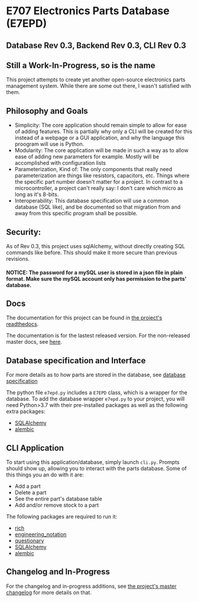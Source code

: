 # E707 Electronics Parts Database (E7EPD)
## Database Rev 0.3, Backend Rev 0.3, CLI Rev 0.3
## Still a Work-In-Progress, so is the name

This project attempts to create yet another open-source electronics parts management system. While there are some out
there, I wasn't satisfied with them.

## Philosophy and Goals
- Simplicity: The core application should remain simple to allow for ease of adding features. This is partially
  why only a CLI will be created for this instead of a webpage or a GUI application, and why the language this proogram
  will use is Python.
- Modularity: The core application will be made in such a way as to allow ease of adding new parameters for example.
  Mostly will be accomplished with configuration lists
- Parameterization, Kind of: The only components that really need parameterization are things like resistors, capacitors, etc.
  Things where the specific part number doesn't matter for a project. 
  In contrast to a microcontroller, a project can't really say: I don't care which micro as long as it's 8-bits.
- Interoperability: This database specification will use a common database (SQL like), and be documented so that
  migration from and away from this specific program shall be possible.
  
## Security:
As of Rev 0.3, this project uses sqlAlchemy, without directly creating SQL commands like before. This should make it more
secure than previous revisions.
#### NOTICE: The password for a mySQL user is stored in a json file in plain format. Make sure the mySQL account only has permission to the parts' database.

## Docs
The documentation for this project can be found in [the project's readthedocs](https://e7epd.readthedocs.io/).

The documentation is for the lastest released version. For the non-released master docs, see [here](https://e7epd.readthedocs.io/en/latest/).

## Database specification and Interface
For more details as to how parts are stored in the database, see [database specification](https://e7epd.readthedocs.io/en/latest/database_spec.html)

The python file `e7epd.py` includes a `E7EPD` class, which is a wrapper for the database.
To add the database wrapper `e7epd.py` to your project, you will need Python>3.7 with their pre-installed packages as well as the following extra packages:
- [SQLAlchemy](https://pypi.org/project/SQLAlchemy/)
- [alembic](https://pypi.org/project/alembic/)

## CLI Application
To start using this application/database, simply launch `cli.py`. Prompts should show up, allowing you to interact with the 
parts database. Some of this things you an do with it are:
- Add a part
- Delete a part
- See the entire part's database table
- Add and/or remove stock to a part
  
The following packages are required to run it:
- [rich](https://pypi.org/project/rich/)
- [engineering_notation](https://pypi.org/project/engineering-notation/)
- [questionary](https://pypi.org/project/questionary/)
- [SQLAlchemy](https://pypi.org/project/SQLAlchemy/)
- [alembic](https://pypi.org/project/alembic/)

## Changelog and In-Progress
For the changelog and in-progress additions, see [the project's master changelog](https://e7epd.readthedocs.io/en/latest/changelog.html) for more details on that.
